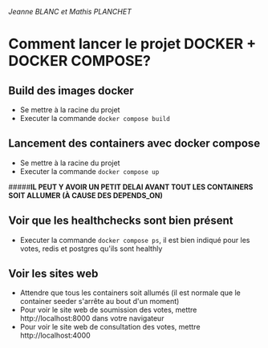 _Jeanne BLANC et Mathis PLANCHET_

# Comment lancer le projet DOCKER + DOCKER COMPOSE?

## Build des images docker

- Se mettre à la racine du projet
- Executer la commande `docker compose build`

## Lancement des containers avec docker compose

- Se mettre à la racine du projet
- Executer la commande `docker compose up`

#####**IL PEUT Y AVOIR UN PETIT DELAI AVANT TOUT LES CONTAINERS SOIT ALLUMER (À CAUSE DES DEPENDS_ON)**

## Voir que les healthchecks sont bien présent

- Executer la commande `docker compose ps`, il est bien indiqué pour les votes, redis et postgres qu'ils sont healthly

## Voir les sites web

- Attendre que tous les containers soit allumés (il est normale que le container seeder s'arrête au bout d'un moment)
- Pour voir le site web de soumission des votes, mettre http://localhost:8000 dans votre navigateur
- Pour voir le site web de consultation des votes, mettre http://localhost:4000
